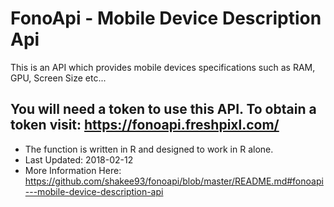 # FonoApi - Mobile Device Description Api 

This is an API which provides mobile devices specifications such as RAM, GPU, Screen Size etc...
 
## You will need a token to use this API. To obtain a token visit: https://fonoapi.freshpixl.com/

* The function is written in R and designed to work in R alone. 
* Last Updated: 2018-02-12
* More Information Here: https://github.com/shakee93/fonoapi/blob/master/README.md#fonoapi---mobile-device-description-api
